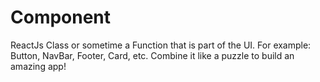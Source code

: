 # Component

ReactJs Class or sometime a Function that is part of the UI.
For example: Button, NavBar, Footer, Card, etc. Combine it like a puzzle to build an amazing app!
